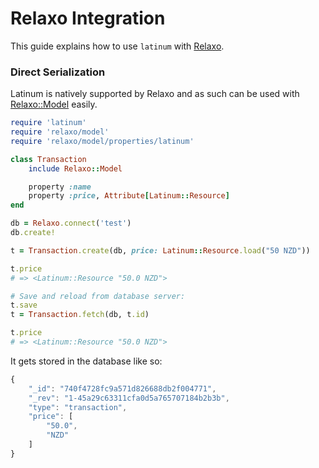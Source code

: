 # Relaxo Integration

This guide explains how to use `latinum` with [Relaxo](https://github.com/ioquatix/relaxo).

### Direct Serialization

Latinum is natively supported by Relaxo and as such can be used with [Relaxo::Model](https://github.com/ioquatix/relaxo-model) easily.

~~~ ruby
require 'latinum'
require 'relaxo/model'
require 'relaxo/model/properties/latinum'

class Transaction
	include Relaxo::Model

	property :name
	property :price, Attribute[Latinum::Resource]
end

db = Relaxo.connect('test')
db.create!

t = Transaction.create(db, price: Latinum::Resource.load("50 NZD"))

t.price
# => <Latinum::Resource "50.0 NZD">

# Save and reload from database server:
t.save
t = Transaction.fetch(db, t.id)

t.price
# => <Latinum::Resource "50.0 NZD">
~~~

It gets stored in the database like so:

~~~ javascript
{
	"_id": "740f4728fc9a571d826688db2f004771",
	"_rev": "1-45a29c63311cfa0d5a765707184b2b3b",
	"type": "transaction",
	"price": [
		"50.0",
		"NZD"
	]
}
~~~
